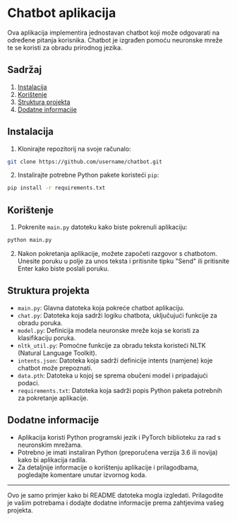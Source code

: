 # Chatbot aplikacija

Ova aplikacija implementira jednostavan chatbot koji može odgovarati na određene pitanja korisnika. Chatbot je izgrađen pomoću neuronske mreže te se koristi za obradu prirodnog jezika.

## Sadržaj

1. [Instalacija](#instalacija)
2. [Korištenje](#korištenje)
3. [Struktura projekta](#struktura-projekta)
4. [Dodatne informacije](#dodatne-informacije)

## Instalacija

1. Klonirajte repozitorij na svoje računalo:

```bash
git clone https://github.com/username/chatbot.git
```

2. Instalirajte potrebne Python pakete koristeći `pip`:

```bash
pip install -r requirements.txt
```

## Korištenje

1. Pokrenite `main.py` datoteku kako biste pokrenuli aplikaciju:

```bash
python main.py
```

2. Nakon pokretanja aplikacije, možete započeti razgovor s chatbotom. Unesite poruku u polje za unos teksta i pritisnite tipku "Send" ili pritisnite Enter kako biste poslali poruku.

## Struktura projekta

- `main.py`: Glavna datoteka koja pokreće chatbot aplikaciju.
- `chat.py`: Datoteka koja sadrži logiku chatbota, uključujući funkcije za obradu poruka.
- `model.py`: Definicija modela neuronske mreže koja se koristi za klasifikaciju poruka.
- `nltk_util.py`: Pomoćne funkcije za obradu teksta koristeći NLTK (Natural Language Toolkit).
- `intents.json`: Datoteka koja sadrži definicije intents (namjene) koje chatbot može prepoznati.
- `data.pth`: Datoteka u kojoj se sprema obučeni model i pripadajući podaci.
- `requirements.txt`: Datoteka koja sadrži popis Python paketa potrebnih za pokretanje aplikacije.

## Dodatne informacije

- Aplikacija koristi Python programski jezik i PyTorch biblioteku za rad s neuronskim mrežama.
- Potrebno je imati instaliran Python (preporučena verzija 3.6 ili novija) kako bi aplikacija radila.
- Za detaljnije informacije o korištenju aplikacije i prilagodbama, pogledajte komentare unutar izvornog koda.

---

Ovo je samo primjer kako bi README datoteka mogla izgledati. Prilagodite je vašim potrebama i dodajte dodatne informacije prema zahtjevima vašeg projekta.
